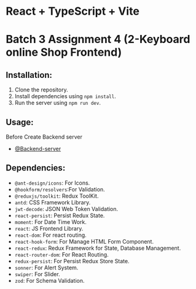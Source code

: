 # React + TypeScript + Vite

# Batch 3 Assignment 4 (2-Keyboard online Shop Frontend)

## Installation:

1. Clone the repository.
2. Install dependencies using `npm install`.
3. Run the server using `npm run dev`.

## Usage:

Before Create Backend server

- [@Backend-server](https://github.com/habibeth/batch3-assignment4-server)

## Dependencies:

- `@ant-design/icons`: For Icons.
- `@hookform/resolvers`:For Validation.
- `@reduxjs/toolkit`: Redux ToolKit.
- `antd`: CSS Framework Library.
- `jwt-decode`: JSON Web Token Validation.
- `react-persist`: Persist Redux State.
- `moment`: For Date Time Work.
- `react`: JS Frontend Library.
- `react-dom`: For react routing.
- `react-hook-form`: For Manage HTML Form Component.
- `react-redux`: Redux Framework for State, Database Management.
- `react-router-dom`: For React Routing.
- `redux-persist`: For Persist Redux Store State.
- `sonner`: For Alert System.
- `swiper`: For Slider.
- `zod`: For Schema Validation.
